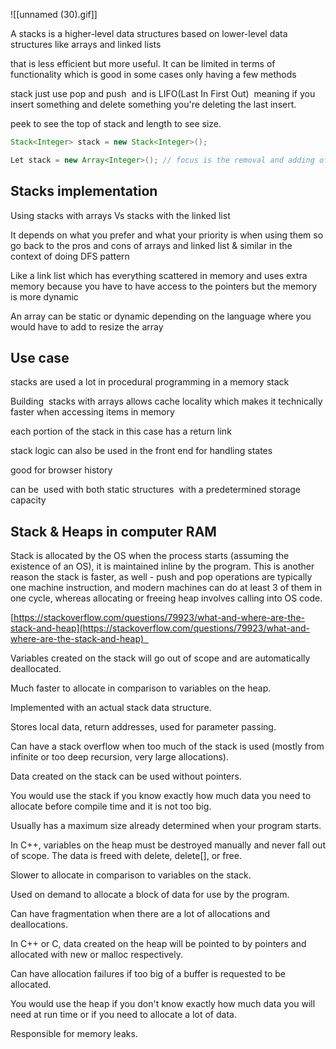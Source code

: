 ![[unnamed (30).gif]]

A stacks is a higher-level data structures based on lower-level data structures like arrays and linked lists  

that is less efficient but more useful. It can be limited in terms of functionality which is good in some cases only having a few methods 

stack just use pop and push  and is LIFO(Last In First Out)  meaning if you insert something and delete something you're deleting the last insert.  

peek to see the top of stack and length to see size. 

```Java
Stack<Integer> stack = new Stack<Integer>(); 

Let stack = new Array<Integer>(); // focus is the removal and adding of elements 

```
## Stacks implementation 

Using stacks with arrays Vs stacks with the linked list 

It depends on what you prefer and what your priority is when using them so go back to the pros and cons of arrays and linked list & similar in the context of doing DFS pattern 

Like a link list which has everything scattered in memory and uses extra memory because you have to have access to the pointers but the memory is more dynamic  

An array can be static or dynamic depending on the language where you would have to add to resize the array 

## Use case 

stacks are used a lot in procedural programming in a memory stack  

Building  stacks with arrays allows cache locality which makes it technically faster when accessing items in memory  

each portion of the stack in this case has a return link 

stack logic can also be used in the front end for handling states  

good for browser history 

can be  used with both static structures  with a predetermined storage capacity 

## Stack & Heaps in computer RAM  

Stack is allocated by the OS when the process starts (assuming the existence of an OS), it is maintained inline by the program. This is another reason the stack is faster, as well - push and pop operations are typically one machine instruction, and modern machines can do at least 3 of them in one cycle, whereas allocating or freeing heap involves calling into OS code. 

[https://stackoverflow.com/questions/79923/what-and-where-are-the-stack-and-heap](https://stackoverflow.com/questions/79923/what-and-where-are-the-stack-and-heap)  

Variables created on the stack will go out of scope and are automatically deallocated. 

Much faster to allocate in comparison to variables on the heap. 

Implemented with an actual stack data structure. 

Stores local data, return addresses, used for parameter passing. 

Can have a stack overflow when too much of the stack is used (mostly from infinite or too deep recursion, very large allocations). 

Data created on the stack can be used without pointers. 

You would use the stack if you know exactly how much data you need to allocate before compile time and it is not too big. 

Usually has a maximum size already determined when your program starts. 

In C++, variables on the heap must be destroyed manually and never fall out of scope. The data is freed with delete, delete[], or free. 

Slower to allocate in comparison to variables on the stack. 

Used on demand to allocate a block of data for use by the program. 

Can have fragmentation when there are a lot of allocations and deallocations. 

In C++ or C, data created on the heap will be pointed to by pointers and allocated with new or malloc respectively. 

Can have allocation failures if too big of a buffer is requested to be allocated. 

You would use the heap if you don't know exactly how much data you will need at run time or if you need to allocate a lot of data. 

Responsible for memory leaks.